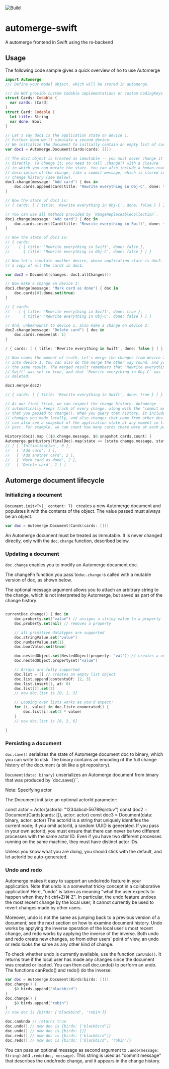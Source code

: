 ![Build](https://github.com/lightsprint09/automerge-swift/workflows/Build/badge.svg?branch=master)
# automerge-swift
A automerge frontend in Swift using the rs-backend

## Usage

The following code sample gives a quick overview of ho to use Automerge
```swift
import Automerge
/// Define your model object, which will be stored in automerge.

/// Do NOT provide custom Codable implementations or custom CodingKeys for now 
struct Cards: Codable {
  var cards: [Card]
}
struct Card: Codable {
  let title: String
  var done: Bool
}

// Let's say doc1 is the application state on device 1.
// Further down we'll simulate a second device.
// We initialize the document to initially contain an empty list of cards.
var doc1 = Automerge.Document(Cards(cards: []))

// The doc1 object is treated as immutable -- you must never change it
// directly. To change it, you need to call .change() with a closure
// in which you can mutate the state. You can also include a human-readable
// description of the change, like a commit message, which is stored in the
// change history (see below).
doc1.change(message: "Add card") { doc in 
    doc.cards.append(Card(title: "Rewrite everything in Obj-C", done: false))
}

// Now the state of doc1 is:
// { cards: [ { title: 'Rewrite everything in Obj-C', done: false } ] }

// You can use all methods provided by `RangeReplaceableCollection`.
doc1.change(message: "Add card") { doc in 
    doc.cards.insert(Card(title: "Rewrite everything in Swift", done: false), at: 0)
}

// Now the state of doc1 is:
// { cards:
//    [ { title: 'Rewrite everything in Swift', done: false },
//      { title: 'Rewrite everything in Obj-C', done: false } ] }

// Now let's simulate another device, whose application state is doc2. doc2 has
// a copy of all the cards in doc1.

var doc2 = Document(changes: doc1.allChanges())

// Now make a change on device 1:
doc1.change(message: "Mark card as done") { doc in 
    doc.cards[0].done.set(true)
}

// { cards:
//    [ { title: 'Rewrite everything in Swift', done: true },
//      { title: 'Rewrite everything in Obj-C', done: false } ] }

// And, unbeknownst to device 1, also make a change on device 2:
doc2.change(message: "Delete card") { doc in 
    doc.cards.remove(at: 1)
}

/ { cards: [ { title: 'Rewrite everything in Swift', done: false } ] }

// Now comes the moment of truth. Let's merge the changes from device 2 back
// into device 1. You can also do the merge the other way round, and you'll get
// the same result. The merged result remembers that 'Rewrite everything in
// Swift' was set to true, and that 'Rewrite everything in Obj-C' was
// deleted:

doc1.merge(doc2)

// { cards: [ { title: 'Rewrite everything in Swift', done: true } ] }

// As our final trick, we can inspect the change history. Automerge
// automatically keeps track of every change, along with the "commit message"
// that you passed to change(). When you query that history, it includes both
// changes you made locally, and also changes that came from other devices. You
// can also see a snapshot of the application state at any moment in time in the
// past. For example, we can count how many cards there were at each point:

History(doc1).map {($0.change.message, $0.snapshot.cards.count) }
Automerge.getHistory(finalDoc).map(state => [state.change.message, state.snapshot.cards.length])
// [ [ 'Initialization', 0 ],
//   [ 'Add card', 1 ],
//   [ 'Add another card', 2 ],
//   [ 'Mark card as done', 2 ],
//   [ 'Delete card', 1 ] ]

```

## Automerge document lifecycle

### Initializing a document

`Document.init<T>(_ content: T) ` creates a new Automerge document and populates it with the contents of the object. The value passed must always be an object.

```swift
var doc = Automerge.Document(Cards(cards: []))
```
 
 An Automerge document must be treated as immutable. It is never changed directly, only with the `doc.change` function, described below.

### Updating a document

`doc.change` enables you to modify an Automerge document doc.

 The changeFn function you pass to`doc.change` is called with a mutable version of doc, as shown below.

 The optional message argument allows you to attach an arbitrary string to the change, which is not interpreted by Automerge, but saved as part of the change history

```swift

currentDoc.change() { doc in 
    doc.proberty.set("value") // assigns a string value to a property
    doc.proberty.set(nil) // removes a property

    // all primitive datatypes are supported
    doc.stringValue.set("value")
    doc.numberValue.set(1)
    doc.boolValue.set(true)

    doc.nestedObject.set(NestedObject(property: "val")) // creates a nested object
    doc.nestedObject.propertyset("value")

    // Arrays are fully supported
    doc.list = [] // creates an empty list object
    doc.list.append(contentsOf: [2, 3]
    doc.list.insert(1, at: 0)
    doc.list[2].set(3)
    // now doc.list is [0, 1, 3]

    // Looping over lists works as you'd expect:
    for (i, value) in doc.liste.enumerated() {
        doc.list[i].set(2 * value)
    }
    // now doc.list is [0, 2, 6]

}
```

### Persisting a document

`doc.save()` serializes the state of Automerge document doc to binary, which you can write to disk. The binary contains an encoding of the full change history of the document (a bit like a git repository).

`Document(data: binary)` unserializes an Automerge document from binary that was produced by `doc.save()``.

Note: Specifying actor

The Document init take an optional actorId parameter:

const actor = Actor(actorId: "1234abcd-56789qrstuv")
const doc2 = Document(Cards(cards: []), actor: actor)
const doc3 = Document(data: binary, actor: actor)
The actorId is a string that uniquely identifies the current node; if you omit actorId, a random UUID is generated. If you pass in your own actorId, you must ensure that there can never be two different processes with the same actor ID. Even if you have two different processes running on the same machine, they must have distinct actor IDs.

Unless you know what you are doing, you should stick with the default, and let actorId be auto-generated.


### Undo and redo

Automerge makes it easy to support an undo/redo feature in your application. Note that undo is a somewhat tricky concept in a collaborative application! Here, "undo" is taken as meaning "what the user expects to happen when they hit ctrl+Z/⌘ Z". In particular, the undo feature undoes the most recent change by the local user; it cannot currently be used to revert changes made by other users.

Moreover, undo is not the same as jumping back to a previous version of a document; see the next section on how to examine document history. Undo works by applying the inverse operation of the local user's most recent change, and redo works by applying the inverse of the inverse. Both undo and redo create new changes, so from other users' point of view, an undo or redo looks the same as any other kind of change.

To check whether undo is currently available, use the function `canUndo()`. It returns true if the local user has made any changes since the document was created or loaded. You can then call doc.undo() to perform an undo. The functions canRedo() and redo() do the inverse:

```swift
var doc = Automerge.Document(Birds(birds: []))
doc.change() {
    $0.birds.append("blackbird")
}
doc.change() {
    $0.birds.append("robin")
}
// now doc is {birds: ['blackbird', 'robin']}

doc.canUndo // returns true
doc.undo() // now doc is {birds: ['blackbird']}
doc.undo() // now doc is {birds: []}
doc.redo() // now doc is {birds: ['blackbird']}
doc.redo() // now doc is {birds: ['blackbird', 'robin']}
```
You can pass an optional message as second argument to `.undo(message: String)` and `.redo(doc, message)`. This string is used as "commit message" that describes the undo/redo change, and it appears in the change history.
